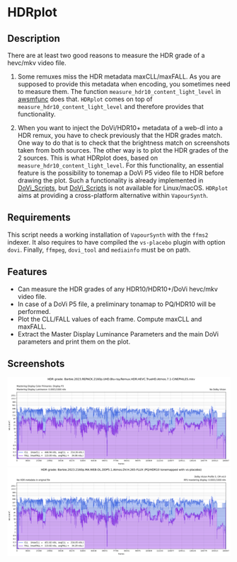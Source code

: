 # HDRplot

## Description

There are at least two good reasons to measure the HDR grade of a hevc/mkv video file.

1. Some remuxes miss the HDR metadata maxCLL/maxFALL. As you are supposed to provide this metadata when encoding, 
you sometimes need to measure them. The function `measure_hdr10_content_light_level` in [awsmfunc](https://github.com/OpusGang/awsmfunc) does that. `HDRplot` comes on top of `measure_hdr10_content_light_level` and therefore provides that functionality.

2. When you want to inject the DoVi/HDR10+ metadata of a web-dl into a HDR remux, you have to check previously that the HDR grades match. One way to do that is to check that the brightness match on screenshots taken from both sources. The other way is to plot the HDR grades of the 2 sources. This is what HDRplot does, based on `measure_hdr10_content_light_level`. For this functionality, an essential feature is the possibility to tonemap a DoVi P5 video file to HDR before drawing the plot. Such a functionality is already implemented in [DoVi_Scripts](https://github.com/R3S3t9999/DoVi_Scripts), but [DoVi_Scripts](https://github.com/R3S3t9999/DoVi_Scripts) is not available for Linux/macOS. `HDRplot` aims at providing a cross-platform alternative within `VapourSynth`.


## Requirements

This script needs a working installation of `VapourSynth` with the `ffms2` indexer. It also requires to have compiled the `vs-placebo` plugin with option `dovi`. Finally, `ffmpeg`, `dovi_tool` and `mediainfo` must be on path.


## Features

* Can measure the HDR grades of any HDR10/HDR10+/DoVi hevc/mkv video file.
* In case of a DoVi P5 file, a preliminary tonamap to PQ/HDR10 will be performed.
* Plot the CLL/FALL values of each frame. Compute maxCLL and maxFALL.
* Extract the Master Display Luminance Parameters and the main DoVi parameters and print them on the plot.


## Screenshots

![Barbie-remux](./screenshots/HDRplot-BarbieDisc.png)
![Barbie-webdl](./screenshots/HDRplot-Barbie.png)
<!-- ![Barbie-webdl-L1](./screenshots/HDRplot-BarbieL1.png) -->
